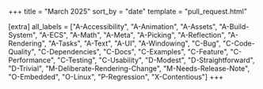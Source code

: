 +++
title = "March 2025"
sort_by = "date"
template = "pull_request.html"

[extra]
all_labels = ["A-Accessibility", "A-Animation", "A-Assets", "A-Build-System", "A-ECS", "A-Math", "A-Meta", "A-Picking", "A-Reflection", "A-Rendering", "A-Tasks", "A-Text", "A-UI", "A-Windowing", "C-Bug", "C-Code-Quality", "C-Dependencies", "C-Docs", "C-Examples", "C-Feature", "C-Performance", "C-Testing", "C-Usability", "D-Modest", "D-Straightforward", "D-Trivial", "M-Deliberate-Rendering-Change", "M-Needs-Release-Note", "O-Embedded", "O-Linux", "P-Regression", "X-Contentious"]
+++
